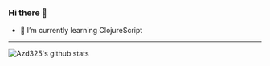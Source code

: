 ### Hi there 👋

- 🌱 I’m currently learning ClojureScript

---

![Azd325's github stats](https://github-readme-stats.vercel.app/api?username=azd325&count_private=true)
